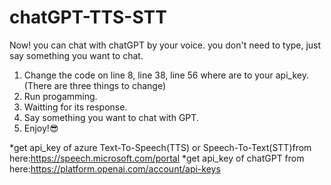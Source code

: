 # chatGPT-TTS-STT

Now! you can chat with chatGPT by your voice. you don't need to type, just say something you want to chat.

1. Change the code on line 8, line 38, line 56 where are <your api key> to your api_key.
  (There are three things to change)
2. Run progamming.
3. Waitting for its response.
4. Say something you want to chat with GPT.
5. Enjoy!😎

*get api_key of azure Text-To-Speech(TTS) or Speech-To-Text(STT)from here:https://speech.microsoft.com/portal  *get api_key of chatGPT from here:https://platform.openai.com/account/api-keys

